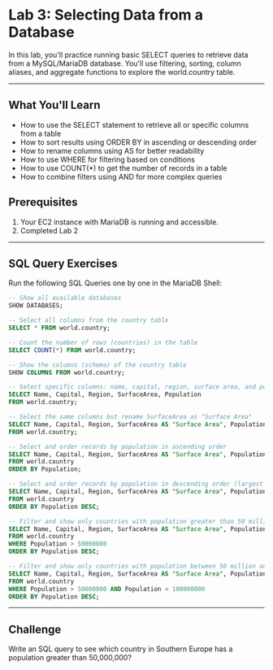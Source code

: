 # Lab 3: Selecting Data from a Database
In this lab, you'll practice running basic SELECT queries to retrieve data from a MySQL/MariaDB database. You'll use filtering, sorting, column aliases, and aggregate functions to explore the world.country table.

---

## What You'll Learn
- How to use the SELECT statement to retrieve all or specific columns from a table
- How to sort results using ORDER BY in ascending or descending order
- How to rename columns using AS for better readability
- How to use WHERE for filtering based on conditions
- How to use COUNT(*) to get the number of records in a table
- How to combine filters using AND for more complex queries

## Prerequisites
1. Your EC2 instance with MariaDB is running and accessible.
2. Completed Lab 2

---

## SQL Query Exercises
Run the following SQL Queries one by one in the MariaDB Shell:

```sql
-- Show all available databases
SHOW DATABASES;

-- Select all columns from the country table
SELECT * FROM world.country;

-- Count the number of rows (countries) in the table
SELECT COUNT(*) FROM world.country;

-- Show the columns (schema) of the country table
SHOW COLUMNS FROM world.country;

-- Select specific columns: name, capital, region, surface area, and population
SELECT Name, Capital, Region, SurfaceArea, Population
FROM world.country;

-- Select the same columns but rename SurfaceArea as "Surface Area"
SELECT Name, Capital, Region, SurfaceArea AS "Surface Area", Population 
FROM world.country;

-- Select and order records by population in ascending order
SELECT Name, Capital, Region, SurfaceArea AS "Surface Area", Population 
FROM world.country 
ORDER BY Population;

-- Select and order records by population in descending order (largest first)
SELECT Name, Capital, Region, SurfaceArea AS "Surface Area", Population 
FROM world.country 
ORDER BY Population DESC;

-- Filter and show only countries with population greater than 50 million, ordered by population descending
SELECT Name, Capital, Region, SurfaceArea AS "Surface Area", Population 
FROM world.country 
WHERE Population > 50000000 
ORDER BY Population DESC;

-- Filter and show only countries with population between 50 million and 100 million, ordered by population descending
SELECT Name, Capital, Region, SurfaceArea AS "Surface Area", Population 
FROM world.country 
WHERE Population > 50000000 AND Population < 100000000 
ORDER BY Population DESC;

```

---

## Challenge

Write an SQL query to see which country in Southern Europe has a population greater than 50,000,000?

